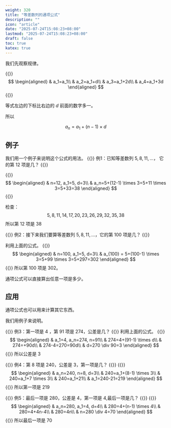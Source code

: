 ```yaml
---
weight: 320
title: "等差数列的通项公式"
description: ""
icon: "article"
date: "2025-07-24T15:08:23+08:00"
lastmod: "2025-07-24T15:08:23+08:00"
draft: false
toc: true
katex: true
---
```


我们先观察规律。

{{<katex>}}
$$
\begin{aligned}
& a_1=a_1\\
& a_2=a_1+d\\
& a_3=a_1+2d\\
& a_4=a_1+3d
\end{aligned}
$$
{{</katex>}}

等式左边的下标比右边的 $d$ 前面的数字多一。

所以 

$$
a_n=a_1+(n-1) \times d
$$

## 例子
我们用一个例子来说明这个公式的用法。
{{<alert context="primary">}}
例1：已知等差数列 $5, 8, 11, ...$， 它的第 $12$ 项是几？
{{</alert>}}

{{<katex>}}
$$
\begin{aligned}
& n=12, a_1=5, d=3\\
& a_n=5+(12-1) \times 3=5+11 \times 3=5+33=38
\end{aligned}
$$
{{</katex>}}

检查：
$$
5, 8, 11, 14, 17, 20, 23, 26, 29, 32, 35, 38
$$
所以第 $12$ 项是 $38$

{{<alert context="primary">}}
例2：接下来我们要算等差数列 $5,8,11, ...$，它的第 $100$ 项是几？
{{</alert>}}

利用上面的公式。
{{<katex>}}
$$
\begin{aligned}
& n=100, a_1=5, d=3\\
& a_{100} = 5+(100-1) \times 3=5+99 \times 3=5+297=302
\end{aligned}
$$
{{</katex>}}
所以第 $100$ 项是 $302$。

通项公式可以直接算出任意一项是多少。

## 应用

通项公式也可以用来计算其它东西。

我们用例子来说明。

{{<alert context="primary">}}
例3：第一项是 $4$ ，第 $91$ 项是 $274$，公差是几？
{{</alert>}}
利用上面的公式。
{{<katex>}}
$$
\begin{aligned}
& a_1=4, a_n=274, n=91\\
& 274=4+(91-1) \times d\\
& 274=+90d\\
& 274-4=270=90d\\
& d=270 \div 90=3
\end{aligned}
$$
{{</katex>}}
所以公差是 $3$

{{<alert context="primary">}}
例4：第 $8$ 项是 $240$，公差是 $3$，第一项是几？
{{</alert>}}
{{<katex>}}
$$
\begin{aligned}
& a_n=240, n=8, d=3\\
& 240=a_1+(8-1) \times 3\\
& 240=a_1+7 \times 3\\
& 240=a_1+21\\
& a_1=240-21=219
\end{aligned}
$$
{{</katex>}}
所以第一项是 $219$

{{<alert context="primary">}}
例5：最后一项是 $280$，公差是 $4$，第一项是 $4$,最后一项是几？
{{</alert>}}
{{<katex>}}
$$
\begin{aligned}
& a_n=280, a_1=4, d=4\\
& 280=4+(n-1) \times 4\\
& 280=4+4n-4\\
& 280=4n\\
& n=280 \div 4=70
\end{aligned}
$$
{{</katex>}}
所以最后一项是 $70$